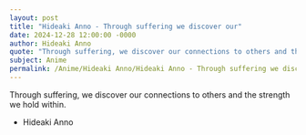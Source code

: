 ```yaml
---
layout: post
title: "Hideaki Anno - Through suffering we discover our"
date: 2024-12-28 12:00:00 -0000
author: Hideaki Anno
quote: "Through suffering, we discover our connections to others and the strength we hold within."
subject: Anime
permalink: /Anime/Hideaki Anno/Hideaki Anno - Through suffering we discover our
---
```


Through suffering, we discover our connections to others and the strength we hold within.

- Hideaki Anno
